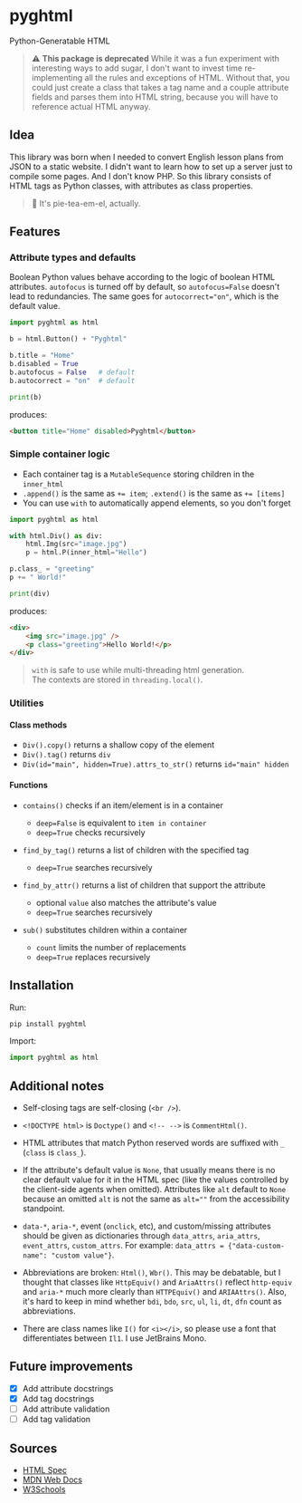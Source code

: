 # pyghtml

Python-Generatable HTML

> ⚠️ **This package is deprecated**
> While it was a fun experiment with interesting ways to add sugar, I don't want to invest time re-implementing all the rules and exceptions of HTML. Without that, you could just create a class that takes a tag name and a couple attribute fields and parses them into HTML string, because you will have to reference actual HTML anyway.  

## Idea

This library was born when I needed to convert English lesson plans from JSON to a static website. I didn't want to learn how to set up a server just to compile some pages. And I don't know PHP. So this library consists of HTML tags as Python classes, with attributes as class properties.

> 💅 It's pie-tea-em-el, actually.

## Features

### Attribute types and defaults

Boolean Python values behave according to the logic of boolean HTML attributes. `autofocus` is turned off by default, so `autofocus=False` doesn't lead to redundancies. The same goes for `autocorrect="on"`, which is the default value.

```python
import pyghtml as html

b = html.Button() + "Pyghtml"

b.title = "Home"
b.disabled = True
b.autofocus = False   # default
b.autocorrect = "on"  # default

print(b)
```

produces:

```html
<button title="Home" disabled>Pyghtml</button>
```

### Simple container logic

- Each container tag is a `MutableSequence` storing children in the `inner_html`
- `.append()` is the same as `+= item`; `.extend()` is the same as `+= [items]`
- You can use `with` to automatically append elements, so you don't forget

```python
import pyghtml as html

with html.Div() as div:
    html.Img(src="image.jpg")
    p = html.P(inner_html="Hello")

p.class_ = "greeting"
p += " World!"

print(div)
```

produces:

```html
<div>
    <img src="image.jpg" />
    <p class="greeting">Hello World!</p>
</div>
```

> `with` is safe to use while multi-threading html generation.  
> The contexts are stored in `threading.local()`.

### Utilities

#### Class methods

- `Div().copy()` returns a shallow copy of the element
- `Div().tag()` returns `div`
- `Div(id="main", hidden=True).attrs_to_str()` returns `id="main" hidden`

#### Functions

- `contains()` checks if an item/element is in a container
  - `deep=False` is equivalent to `item in container`
  - `deep=True` checks recursively
  
- `find_by_tag()` returns a list of children with the specified tag
  - `deep=True` searches recursively

- `find_by_attr()` returns a list of children that support the attribute
  - optional `value` also matches the attribute's value
  - `deep=True` searches recursively

- `sub()` substitutes children within a container
  - `count` limits the number of replacements
  - `deep=True` replaces recursively

## Installation

Run:

```bash
pip install pyghtml
```

Import:

```python
import pyghtml as html
```

## Additional notes

- Self-closing tags are self-closing (`<br />`).

- `<!DOCTYPE html>` is `Doctype()` and `<!-- -->` is `CommentHtml()`.

- HTML attributes that match Python reserved words are suffixed with `_` (`class` is `class_`).

- If the attribute's default value is `None`, that usually means there is no clear default value for it in the HTML spec (like the values controlled by the client-side agents when omitted). Attributes like `alt` default to `None` because an omitted `alt` is not the same as `alt=""` from the accessibility standpoint.

- `data-*`, `aria-*`, event (`onclick`, etc), and custom/missing attributes should be given as dictionaries through `data_attrs`, `aria_attrs`, `event_attrs`, `custom_attrs`. For example: `data_attrs = {"data-custom-name": "custom value"}`.

- Abbreviations are broken: `Html()`, `Wbr()`. This may be debatable, but I thought that classes like `HttpEquiv()` and `AriaAttrs()` reflect `http-equiv` and `aria-*` much more clearly than `HTTPEquiv()` and `ARIAAttrs()`. Also, it's hard to keep in mind whether `bdi`, `bdo`, `src`, `ul`, `li`, `dt`, `dfn` count as abbreviations.

- There are class names like `I()` for `<i></i>`, so please use a font that differentiates between `Il1`. I use JetBrains Mono.

## Future improvements

- [x] Add attribute docstrings
- [x] Add tag docstrings
- [ ] Add attribute validation
- [ ] Add tag validation

## Sources

- [HTML Spec](https://developer.mozilla.org/en-US/docs/Web/HTML)
- [MDN Web Docs](https://html.spec.whatwg.org/)
- [W3Schools](https://www.w3schools.com/tags/default.asp)
